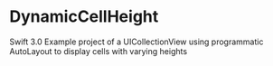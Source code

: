 # DynamicCellHeight
Swift 3.0 Example project of a UICollectionView using programmatic AutoLayout to display cells with varying heights
